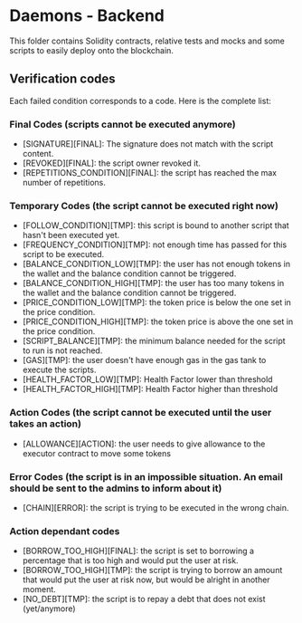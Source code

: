 # Daemons - Backend

This folder contains Solidity contracts, relative tests and mocks and some scripts to easily deploy onto the blockchain.

## Verification codes

Each failed condition corresponds to a code. Here is the complete list:

### Final Codes (scripts cannot be executed anymore)

- [SIGNATURE][FINAL]: The signature does not match with the script content.
- [REVOKED][FINAL]: the script owner revoked it.
- [REPETITIONS_CONDITION][FINAL]: the script has reached the max number of repetitions.

### Temporary Codes (the script cannot be executed right now)

- [FOLLOW_CONDITION][TMP]: this script is bound to another script that hasn't been executed yet.
- [FREQUENCY_CONDITION][TMP]: not enough time has passed for this script to be executed.
- [BALANCE_CONDITION_LOW][TMP]: the user has not enough tokens in the wallet and the balance condition cannot be triggered.
- [BALANCE_CONDITION_HIGH][TMP]: the user has too many tokens in the wallet and the balance condition cannot be triggered.
- [PRICE_CONDITION_LOW][TMP]: the token price is below the one set in the price condition.
- [PRICE_CONDITION_HIGH][TMP]: the token price is above the one set in the price condition.
- [SCRIPT_BALANCE][TMP]: the minimum balance needed for the script to run is not reached.
- [GAS][TMP]: the user doesn't have enough gas in the gas tank to execute the scripts.
- [HEALTH_FACTOR_LOW][TMP]: Health Factor lower than threshold
- [HEALTH_FACTOR_HIGH][TMP]: Health Factor higher than threshold

### Action Codes (the script cannot be executed until the user takes an action)

- [ALLOWANCE][ACTION]: the user needs to give allowance to the executor contract to move some tokens

### Error Codes (the script is in an impossible situation. An email should be sent to the admins to inform about it)

- [CHAIN][ERROR]: the script is trying to be executed in the wrong chain.

### Action dependant codes

- [BORROW_TOO_HIGH][FINAL]: the script is set to borrowing a percentage that is too high and would put the user at risk.
- [BORROW_TOO_HIGH][TMP]: the script is trying to borrow an amount that would put the user at risk now, but would be alright in another moment.
- [NO_DEBT][TMP]: the script is to repay a debt that does not exist (yet/anymore)
